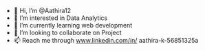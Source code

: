 - 👋 Hi, I’m @Aathira12
- 👀 I’m interested in Data Analytics
- 🌱 I’m currently learning web development
- 💞️ I’m looking to collaborate on Project
- 📫 Reach me through www.linkedin.com/in/
aathira-k-56851325a



<!---
Aathira12/Aathira12 is a ✨ special ✨ repository because its `README.md` (this file) appears on your GitHub profile.
You can click the Preview link to take a look at your changes.
--->
